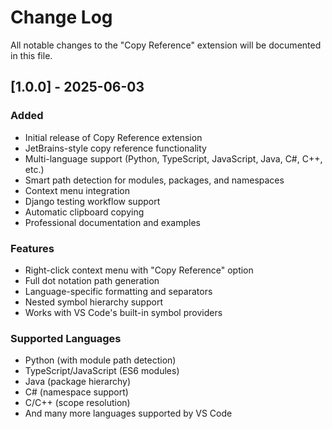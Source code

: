 # Change Log

All notable changes to the "Copy Reference" extension will be documented in this file.

## [1.0.0] - 2025-06-03

### Added
- Initial release of Copy Reference extension
- JetBrains-style copy reference functionality
- Multi-language support (Python, TypeScript, JavaScript, Java, C#, C++, etc.)
- Smart path detection for modules, packages, and namespaces
- Context menu integration
- Django testing workflow support
- Automatic clipboard copying
- Professional documentation and examples

### Features
- Right-click context menu with "Copy Reference" option
- Full dot notation path generation
- Language-specific formatting and separators
- Nested symbol hierarchy support
- Works with VS Code's built-in symbol providers

### Supported Languages
- Python (with module path detection)
- TypeScript/JavaScript (ES6 modules)
- Java (package hierarchy)
- C# (namespace support)
- C/C++ (scope resolution)
- And many more languages supported by VS Code
